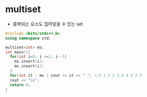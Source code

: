 # multiset

- 중복되는 요소도 집어넣을 수 있는 set

```cpp
#include <bits/stdc++.h>
using namespace std;

multiset<int> ms;
int main(){
  for(int i=5; i >=1; i--){
    ms.insert(i);
    ms.insert(i);
  }
  for(int it : ms ) cout << it << " "; //1 1 2 2 3 3 4 4 5 5 
  cout << "\n";
  return 0;
}
```